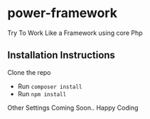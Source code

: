 # power-framework
Try To Work Like a Framework using core Php

## Installation Instructions
Clone the repo

- Run `composer install`
- Run `npm install`

Other Settings Coming Soon.. Happy Coding
